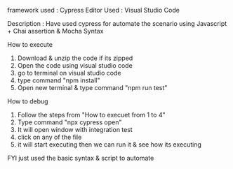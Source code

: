 framework used : Cypress
Editor Used  : Visual Studio Code

Description : Have used cypress for automate the scenario using Javascript + Chai assertion & Mocha Syntax

How to execute
1. Download & unzip the code if its zipped
2. Open the code using visual studio code
3. go to terminal on visual studio code
4. type command "npm install"
5. Open new terminal & type command "npm run test"

How to debug
1. Follow the steps from "How to execuet from 1 to 4"
2. Type command "npx cypress open"
3. It will open window with integration test
4. click on any of the file 
5. it will start executing then we can run it & see how its executing

FYI
just used the basic syntax & script to automate


